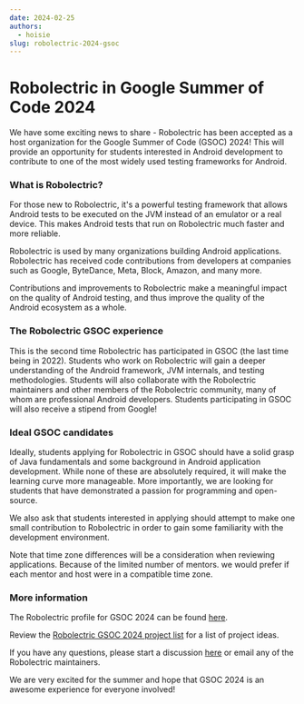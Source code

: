 ```yaml
---
date: 2024-02-25
authors:
  - hoisie
slug: robolectric-2024-gsoc
---
```


# Robolectric in Google Summer of Code 2024

We have some exciting news to share - Robolectric has been accepted as a host
organization for the Google Summer of Code (GSOC) 2024! This will provide an
opportunity for students interested in Android development to contribute to one
of the most widely used testing frameworks for Android.

<!-- more -->

### What is Robolectric?

For those new to Robolectric, it's a powerful testing framework that allows
Android tests to be executed on the JVM instead of an emulator or a real device.
This makes Android tests that run on Robolectric much faster and more reliable.

Robolectric is used by many organizations building Android applications.
Robolectric has received code contributions from developers at companies such as
Google, ByteDance, Meta, Block, Amazon, and many more.

Contributions and improvements to Robolectric make a meaningful impact on the
quality of Android testing, and thus improve the quality of the Android
ecosystem as a whole.

### The Robolectric GSOC experience

This is the second time Robolectric has participated in GSOC (the last time
being in 2022). Students who work on Robolectric will gain a deeper
understanding of the Android framework, JVM internals, and testing
methodologies. Students will also collaborate with the Robolectric maintainers
and other members of the Robolectric community, many of whom are professional
Android developers. Students participating in GSOC will also receive a stipend
from Google!

### Ideal GSOC candidates

Ideally, students applying for Robolectric in GSOC should have a solid grasp of
Java fundamentals and some background in Android application development. While
none of these are absolutely required, it will make the learning curve more
manageable. More importantly, we are looking for students that have demonstrated
a passion for programming and open-source.

We also ask that students interested in applying should attempt to make one
small contribution to Robolectric in order to gain some familiarity with the
development environment.

Note that time zone differences will be a consideration when reviewing
applications.  Because of the limited number of mentors. we would prefer if each
mentor and host were in a compatible time zone.

### More information

The Robolectric profile for GSOC 2024 can be found [here](https://summerofcode.withgoogle.com/programs/2024/organizations/robolectric).

Review the [Robolectric GSOC 2024 project
list](https://docs.google.com/presentation/d/1Wyqkef0bK3c9EbZzTdFw7S9Hx5-fq9iRgNbVWozQ2q0/edit?usp=sharing) for a list of project ideas.

If you have any questions, please start a discussion
[here](https://github.com/robolectric/robolectric/discussions) or email any of
the Robolectric maintainers.

We are very excited for the summer and hope that GSOC 2024 is an awesome experience for
everyone involved!
